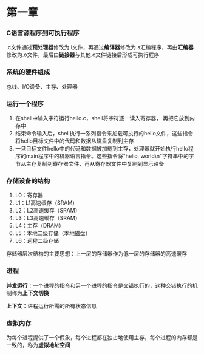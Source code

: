 # 第一章

### C语言源程序到可执行程序

.c文件通过**预处理器**修改为.i文件，再通过**编译器**修改为.s汇编程序，再由**汇编器**修改为.o文件，最后由**链接器**与其他.o文件链接后形成可执行程序

### 系统的硬件组成

总线、I/O设备、主存、处理器

### 运行一个程序

1. 在shell中输入字符运行hello.c，shell将字符逐一读入寄存器， 再把它放到内存中
2. 结束命令输入后，shell执行一系列指令来加载可执行的hello文件，这些指令将hello目标文件中的代码和数据从磁盘复制到主存
3. 一旦目标文件hello中的代码和数据被加载到主存，处理器就开始执行hello程序的main程序中的机器语言指令。这些指令将"hello, world\n"字符串中的字节从主存复制到寄存器文件，再从寄存器文件中复制到显示设备

### 存储设备的结构

1. L0：寄存器
2. L1：L1高速缓存（SRAM）
3. L2：L2高速缓存（SRAM）
4. L3：L3高速缓存（SRAM）
5. L4：主存（DRAM）
6. L5：本地二级存储（本地磁盘）
7. L6：远程二级存储

存储器层次结构的主要思想：上一层的存储器作为低一层的存储器的高速缓存

### 进程

**并发运行**：一个进程的指令和另一个进程的指令是交错执行的，这种交错执行的机制称为**上下文切换**

**上下文**：进程运行所需的所有状态信息

### 虚拟内存

为每个进程提供了一个假象，每个进程都在独占地使用主存，每个进程的内存都是一致的，称为**虚拟地址空间**
